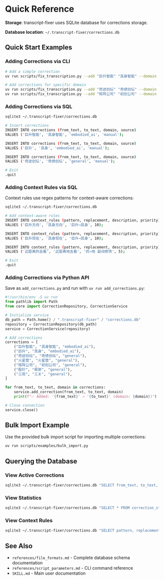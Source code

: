 # Quick Reference

**Storage**: transcript-fixer uses SQLite database for corrections storage.

**Database location**: `~/.transcript-fixer/corrections.db`

## Quick Start Examples

### Adding Corrections via CLI

```bash
# Add a simple correction
uv run scripts/fix_transcription.py --add "巨升智能" "具身智能" --domain embodied_ai

# Add corrections for specific domain
uv run scripts/fix_transcription.py --add "奇迹创坛" "奇绩创坛" --domain general
uv run scripts/fix_transcription.py --add "矩阵公司" "初创公司" --domain general
```

### Adding Corrections via SQL

```bash
sqlite3 ~/.transcript-fixer/corrections.db

# Insert corrections
INSERT INTO corrections (from_text, to_text, domain, source)
VALUES ('巨升智能', '具身智能', 'embodied_ai', 'manual');

INSERT INTO corrections (from_text, to_text, domain, source)
VALUES ('巨升', '具身', 'embodied_ai', 'manual');

INSERT INTO corrections (from_text, to_text, domain, source)
VALUES ('奇迹创坛', '奇绩创坛', 'general', 'manual');

# Exit
.quit
```

### Adding Context Rules via SQL

Context rules use regex patterns for context-aware corrections:

```bash
sqlite3 ~/.transcript-fixer/corrections.db

# Add context-aware rules
INSERT INTO context_rules (pattern, replacement, description, priority)
VALUES ('巨升方向', '具身方向', '巨升→具身', 10);

INSERT INTO context_rules (pattern, replacement, description, priority)
VALUES ('巨升现在', '具身现在', '巨升→具身', 10);

INSERT INTO context_rules (pattern, replacement, description, priority)
VALUES ('近距离的去看', '近距离地去看', '的→地 副词修饰', 5);

# Exit
.quit
```

### Adding Corrections via Python API

Save as `add_corrections.py` and run with `uv run add_corrections.py`:

```python
#!/usr/bin/env -S uv run
from pathlib import Path
from core import CorrectionRepository, CorrectionService

# Initialize service
db_path = Path.home() / ".transcript-fixer" / "corrections.db"
repository = CorrectionRepository(db_path)
service = CorrectionService(repository)

# Add corrections
corrections = [
    ("巨升智能", "具身智能", "embodied_ai"),
    ("巨升", "具身", "embodied_ai"),
    ("奇迹创坛", "奇绩创坛", "general"),
    ("火星营", "火星营", "general"),
    ("矩阵公司", "初创公司", "general"),
    ("股价", "框架", "general"),
    ("三观", "三关", "general"),
]

for from_text, to_text, domain in corrections:
    service.add_correction(from_text, to_text, domain)
    print(f"✅ Added: '{from_text}' → '{to_text}' (domain: {domain})")

# Close connection
service.close()
```

## Bulk Import Example

Use the provided bulk import script for importing multiple corrections:

```bash
uv run scripts/examples/bulk_import.py
```

## Querying the Database

### View Active Corrections

```bash
sqlite3 ~/.transcript-fixer/corrections.db "SELECT from_text, to_text, domain FROM active_corrections;"
```

### View Statistics

```bash
sqlite3 ~/.transcript-fixer/corrections.db "SELECT * FROM correction_statistics;"
```

### View Context Rules

```bash
sqlite3 ~/.transcript-fixer/corrections.db "SELECT pattern, replacement, priority FROM context_rules WHERE is_active = 1 ORDER BY priority DESC;"
```

## See Also

- `references/file_formats.md` - Complete database schema documentation
- `references/script_parameters.md` - CLI command reference
- `SKILL.md` - Main user documentation

